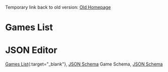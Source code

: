 ---
---

Temporary link back to old version: [Old Homepage](https://www.dsouza.uk/BoardGameHelper2/)

# Games List

<div id="GamesList">
</div>

# JSON Editor

[Games
List](https://json-editor.github.io/json-editor/?data=N4Ig9gDgLglmB2BnEAuUMDGCA2MBGqIAZglAIYDuApomALZUCsIANOHgFZUZQD62ZAJ5gArlELwwAJzplsrEIgwALKrNShYUbFUIAFKlNrwFUQRF0p2XHgqlUAjiJj2AJqgDaIAOZkGyAF02CClIQ1gaDR8/SLQQMwtCMikpIQUSGTJxK3I8HVMYbUsQAHEY5DYReBgnKgBJKDVkFCgpESo2QqaohOKwTm5xNi18qzKGO0dnN08QPG9vGHc2eBiQIJAQsKkI5tB5xfc43sIYeEbvQwKiwgAhEpKAAjqAEQU6M5g6ETpUAEYAL4rNbHczFRCtM7ea6jEAAOTWbA+8AAMlR4N4oMpUAAWAH4glsRDKMAUXiGUJGU7nQxkHhwEzDVQTKx4MBgKAQ1IQHEgfFAA=){:target="_blank"},
[JSON Schema](JsonSchemas/GamesList.schema.json)
Game Schema, [JSON Schema](JsonSchemas/Game.schema.json)



<script>
	var MinDivOuterWidth = 1;




	function GamesListWidthResize() {
		var SectionWidth = $("#GamesList").width();
		var DivWidth;

		DivWidth = SectionWidth / parseInt(SectionWidth / MinDivOuterWidth);
		$("#GamesList div").outerWidth(DivWidth);
	}




	$(document).ready(function() {
		var BGGIDList = "";
		var html = "";

		$.get( //Get Games List from internal JSON
				"Games/GamesList.json?v={{ site.github.build_revision }}"
				, function(data) {
					data.games.forEach(function(value, index, array) {
						BGGIDList = BGGIDList + value.bggid + ",";
					});
					BGGIDList = BGGIDList.substr(0, BGGIDList.length - 1);
				})
			.done(function() {
				$.get( //Get BGGAPI information
						"{{ site.bggapi-thing }}" + BGGIDList
						, function(data) {
							//Item List
							var item = $(data).find("items item");

							//Sort Names of Games Alphabetically
							item.sort(function(a, b) {
								return (
										$(a).find("name[type='primary']").attr("value")
										> $(b).find("name[type='primary']").attr("value")
									)
									? 1
									: 0;
							});

							//Create HTML
							item.each(function(i, v) {
								html += "<div>"
									+ "<a href='Games/?bggid=" + $(v).attr("id") + "'>"
									+ "<span class='thumbnail'><img src='" + $(v).find("thumbnail").text() + "'></span>"
									+ "<span>" + $(v).find("name[type='primary']").attr("value") + "</span>"
									+ "</a>"
									+ "</div>";
							});
						}
					)
					.done(function() {
						//Insert HTML into DOM
						$("#GamesList").html(html);

						//Resize Items
						MinDivOuterWidth = $("#GamesList div").outerWidth(true);
						GamesListWidthResize();

						//Bind Windows Resize
						$(window).resize(function() {
							GamesListWidthResize();
						});
					});
			});
	});
</script>
